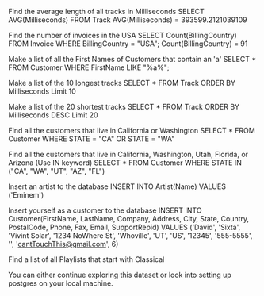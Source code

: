 Find the average length of all tracks in Milliseconds
    SELECT AVG(Milliseconds)
    FROM Track
        AVG(Milliseconds) = 393599.2121039109

Find the number of invoices in the USA
    SELECT Count(BillingCountry)
    FROM Invoice
            WHERE BillingCountry = "USA";
            Count(BillingCountry) = 91

Make a list of all the First Names of Customers that contain an 'a'
    SELECT *
    FROM Customer
	    WHERE FirstName LIKE "%a%";

Make a list of the 10 longest tracks
    SELECT *
    FROM Track
        ORDER BY Milliseconds
        Limit 10

Make a list of the 20 shortest tracks
    SELECT *
    FROM Track
        ORDER BY Milliseconds DESC
        Limit 20

Find all the customers that live in California or Washington
    SELECT *
    FROM Customer
        WHERE STATE = "CA" OR STATE = "WA"

Find all the customers that live in California, Washington, Utah, Florida, or Arizona (Use IN keyword)
    SELECT *
    FROM Customer
        WHERE STATE IN ("CA", "WA", "UT", "AZ", "FL")

Insert an artist to the database
    INSERT INTO Artist(Name)
    VALUES ('Eminem') 

Insert yourself as a customer to the database
    INSERT INTO Customer(FirstName, LastName, Company, Address, City, State, Country, PostalCode, Phone, Fax, Email, SupportRepid)
    VALUES ('David', 'Sixta', 'Vivint Solar', '1234 NoWhere St', 'Whoville', 'UT', 'US', '12345', '555-5555', '', 'cantTouchThis@gmail.com', 6)    

Find a list of all Playlists that start with Classical


You can either continue exploring this dataset or look into setting up postgres on your local machine.